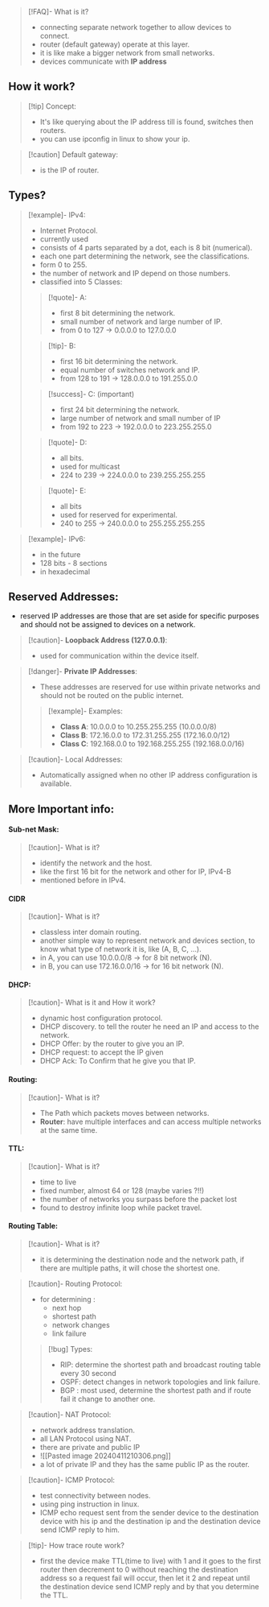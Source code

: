 >[!FAQ]- What is it?
>- connecting separate network together to allow devices to connect.
>- router (default gateway) operate at this layer.
>- it is like make a bigger network from small networks.
>- devices communicate with **IP address**

## How it work?
>[!tip] Concept:
>- It's like querying about the IP address till is found, switches then routers.
>- you can use ipconfig in linux to show your ip.

>[!caution] Default gateway:
>- is the IP of router.
## Types?

>[!example]- IPv4:
>- Internet Protocol.
>- currently used
>- consists of 4 parts separated by a dot, each is 8 bit (numerical).
>- each one part determining the network, see the classifications.
>- form 0 to 255.
>- the number of network and IP depend on those numbers.
>- classified into 5 Classes:
>
>>[!quote]- A:
>>- first 8 bit determining the network.
>>- small number of network and large number of IP.
>>- from 0 to 127 -> 0.0.0.0 to 127.0.0.0
>
>>[!tip]- B:
>>- first 16 bit determining the network.
>>- equal number of switches network and IP.
>>- from 128 to 191 -> 128.0.0.0 to 191.255.0.0
>
>>[!success]- C: (important)
>>- first 24 bit determining the network.
>>- large number of network and small number of IP
>>- from 192 to 223 -> 192.0.0.0 to 223.255.255.0
>
>>[!quote]- D:
>>- all bits.
>>- used for multicast
>>- 224 to 239 -> 224.0.0.0 to 239.255.255.255
>
>>[!quote]- E:
>>- all bits
>>- used for reserved for experimental.
>>- 240 to 255 -> 240.0.0.0 to 255.255.255.255

>[!example]- IPv6:
>- in the future
>- 128 bits - 8 sections
>- in hexadecimal 


## Reserved Addresses:
- reserved IP addresses are those that are set aside for specific purposes and should not be assigned to devices on a network.

>[!caution]- **Loopback Address (127.0.0.1)**:
>- used for communication within the device itself.

>[!danger]- **Private IP Addresses**:
>- These addresses are reserved for use within private networks and should not be routed on the public internet.
>
>>[!example]- Examples:
>>- **Class A**: 10.0.0.0 to 10.255.255.255 (10.0.0.0/8)
>>- **Class B**: 172.16.0.0 to 172.31.255.255 (172.16.0.0/12)
>>- **Class C**: 192.168.0.0 to 192.168.255.255 (192.168.0.0/16)

>[!caution]- Local Addresses:
>- Automatically assigned when no other IP address configuration is available.

## More Important info:
#### Sub-net Mask:
>[!caution]- What is it?
>- identify the network and the host.
>- like the first 16 bit for the network and other for IP, IPv4-B
>- mentioned before in IPv4.
#### CIDR
>[!caution]- What is it?
>- classless inter domain routing.
>- another simple way to represent network and devices section, to know what type of network it is, like (A, B, C, ...).
>- in A, you can use 10.0.0.0/8 -> for 8 bit network (N).
>- in B, you can use 172.16.0.0/16 -> for 16 bit network (N).
#### DHCP:
>[!caution]- What is it and How it work?
>- dynamic host configuration protocol.
>- DHCP discovery. to tell the router he need an IP and access to the network.
>- DHCP Offer:  by the router to give you an IP.
>- DHCP request:  to accept the IP given
>- DHCP Ack:  To Confirm that he give you that IP.
#### Routing:
>[!caution]- What is it?
>- The Path which packets moves between networks.
>- **Router**: have multiple interfaces and can access multiple networks at the same time.
#### TTL:
>[!caution]- What is it?
>- time to live
>- fixed number, almost 64 or 128 (maybe varies ?!!)
>- the number of networks you surpass before the packet lost
>- found to destroy infinite loop while packet travel.
#### Routing Table:
>[!caution]- What is it?
>- it is determining the destination node and the network path, if there are multiple paths, it will chose the shortest one.

>[!caution]- Routing Protocol:
>- for determining :
>	- next hop
>	- shortest path
>	- network changes
>	- link failure
>
>>[!bug] Types:
>>- RIP: determine the shortest path and broadcast routing table every 30 second
>>- OSPF: detect changes in network topologies and link failure.
>>- BGP : most used, determine the shortest path and if route fail it change to another one.

>[!caution]- NAT Protocol:
>- network address translation.
>- all LAN Protocol using NAT.
>- there are private and public IP
>- ![[Pasted image 20240411210306.png]]
>- a lot of private IP and they has the same public IP as the router.

>[!caution]- ICMP Protocol:
>- test connectivity between nodes.
>- using ping instruction in linux.
>- ICMP echo request sent from the sender device to the destination device with his ip and the destination ip and the destination device send ICMP reply to him.

>[!tip]- How trace route work?
>- first the device make TTL(time to live) with 1 and it goes to the first router then decrement to 0 without reaching the destination address so a request fail will occur, then let it 2 and repeat until the destination device send ICMP reply and by that you determine the TTL.

